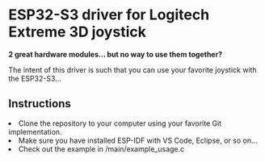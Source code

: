 <h1>ESP32-S3 driver for Logitech Extreme 3D joystick</h1> 


<b>2 great hardware modules... but no way to use them together?</b>

The intent of this driver is such that you can use your favorite joystick with the ESP32-S3...

<h2>Instructions</h2>

<li>Clone the repository to your computer using your favorite Git implementation.</li>

<li>Make sure you have installed ESP-IDF with VS Code, Eclipse, or so on...</li>

<li>Check out the example in /main/example_usage.c</li>
